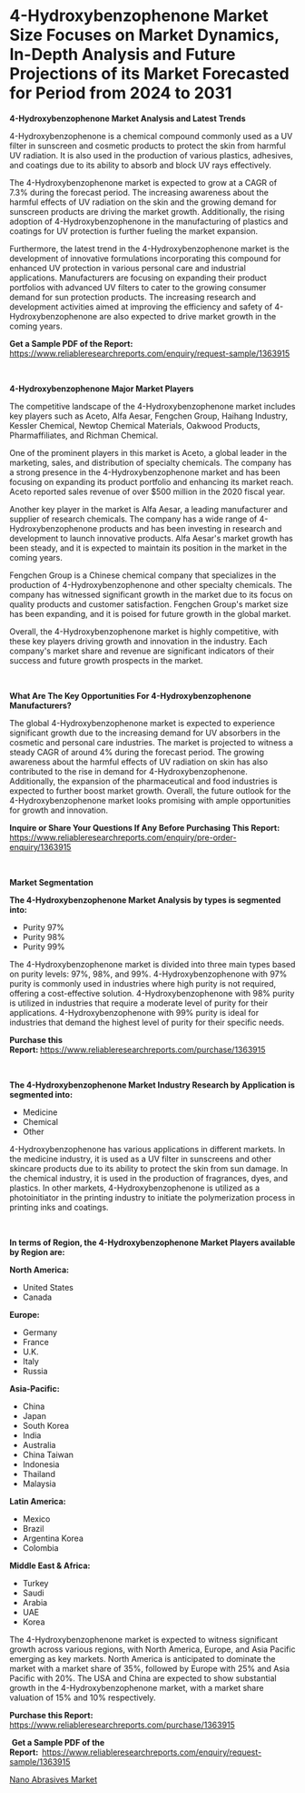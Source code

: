 <p><h1>4-Hydroxybenzophenone Market Size Focuses on Market Dynamics, In-Depth Analysis and Future Projections of its Market Forecasted for Period from 2024 to 2031</h1></p><p><strong>4-Hydroxybenzophenone Market Analysis and Latest Trends</strong></p>
<p><p>4-Hydroxybenzophenone is a chemical compound commonly used as a UV filter in sunscreen and cosmetic products to protect the skin from harmful UV radiation. It is also used in the production of various plastics, adhesives, and coatings due to its ability to absorb and block UV rays effectively.</p><p>The 4-Hydroxybenzophenone market is expected to grow at a CAGR of 7.3% during the forecast period. The increasing awareness about the harmful effects of UV radiation on the skin and the growing demand for sunscreen products are driving the market growth. Additionally, the rising adoption of 4-Hydroxybenzophenone in the manufacturing of plastics and coatings for UV protection is further fueling the market expansion.</p><p>Furthermore, the latest trend in the 4-Hydroxybenzophenone market is the development of innovative formulations incorporating this compound for enhanced UV protection in various personal care and industrial applications. Manufacturers are focusing on expanding their product portfolios with advanced UV filters to cater to the growing consumer demand for sun protection products. The increasing research and development activities aimed at improving the efficiency and safety of 4-Hydroxybenzophenone are also expected to drive market growth in the coming years.</p></p>
<p><strong>Get a Sample PDF of the Report:&nbsp;</strong> <a href="https://www.reliableresearchreports.com/enquiry/request-sample/1363915">https://www.reliableresearchreports.com/enquiry/request-sample/1363915</a></p>
<p>&nbsp;</p>
<p><strong>4-Hydroxybenzophenone Major Market Players</strong></p>
<p><p>The competitive landscape of the 4-Hydroxybenzophenone market includes key players such as Aceto, Alfa Aesar, Fengchen Group, Haihang Industry, Kessler Chemical, Newtop Chemical Materials, Oakwood Products, Pharmaffiliates, and Richman Chemical. </p><p>One of the prominent players in this market is Aceto, a global leader in the marketing, sales, and distribution of specialty chemicals. The company has a strong presence in the 4-Hydroxybenzophenone market and has been focusing on expanding its product portfolio and enhancing its market reach. Aceto reported sales revenue of over $500 million in the 2020 fiscal year.</p><p>Another key player in the market is Alfa Aesar, a leading manufacturer and supplier of research chemicals. The company has a wide range of 4-Hydroxybenzophenone products and has been investing in research and development to launch innovative products. Alfa Aesar's market growth has been steady, and it is expected to maintain its position in the market in the coming years.</p><p>Fengchen Group is a Chinese chemical company that specializes in the production of 4-Hydroxybenzophenone and other specialty chemicals. The company has witnessed significant growth in the market due to its focus on quality products and customer satisfaction. Fengchen Group's market size has been expanding, and it is poised for future growth in the global market.</p><p>Overall, the 4-Hydroxybenzophenone market is highly competitive, with these key players driving growth and innovation in the industry. Each company's market share and revenue are significant indicators of their success and future growth prospects in the market.</p></p>
<p>&nbsp;</p>
<p><strong>What Are The Key Opportunities For 4-Hydroxybenzophenone Manufacturers?</strong></p>
<p><p>The global 4-Hydroxybenzophenone market is expected to experience significant growth due to the increasing demand for UV absorbers in the cosmetic and personal care industries. The market is projected to witness a steady CAGR of around 4% during the forecast period. The growing awareness about the harmful effects of UV radiation on skin has also contributed to the rise in demand for 4-Hydroxybenzophenone. Additionally, the expansion of the pharmaceutical and food industries is expected to further boost market growth. Overall, the future outlook for the 4-Hydroxybenzophenone market looks promising with ample opportunities for growth and innovation.</p></p>
<p><strong>Inquire or Share Your Questions If Any Before Purchasing This Report:</strong> <a href="https://www.reliableresearchreports.com/enquiry/pre-order-enquiry/1363915">https://www.reliableresearchreports.com/enquiry/pre-order-enquiry/1363915</a></p>
<p>&nbsp;</p>
<p><strong>Market Segmentation</strong></p>
<p><strong>The 4-Hydroxybenzophenone Market Analysis by types is segmented into:</strong></p>
<p><ul><li>Purity 97%</li><li>Purity 98%</li><li>Purity 99%</li></ul></p>
<p><p>The 4-Hydroxybenzophenone market is divided into three main types based on purity levels: 97%, 98%, and 99%. 4-Hydroxybenzophenone with 97% purity is commonly used in industries where high purity is not required, offering a cost-effective solution. 4-Hydroxybenzophenone with 98% purity is utilized in industries that require a moderate level of purity for their applications. 4-Hydroxybenzophenone with 99% purity is ideal for industries that demand the highest level of purity for their specific needs.</p></p>
<p><strong>Purchase this Report:&nbsp;</strong><a href="https://www.reliableresearchreports.com/purchase/1363915">https://www.reliableresearchreports.com/purchase/1363915</a></p>
<p>&nbsp;</p>
<p><strong>The 4-Hydroxybenzophenone Market Industry Research by Application is segmented into:</strong></p>
<p><ul><li>Medicine</li><li>Chemical</li><li>Other</li></ul></p>
<p><p>4-Hydroxybenzophenone has various applications in different markets. In the medicine industry, it is used as a UV filter in sunscreens and other skincare products due to its ability to protect the skin from sun damage. In the chemical industry, it is used in the production of fragrances, dyes, and plastics. In other markets, 4-Hydroxybenzophenone is utilized as a photoinitiator in the printing industry to initiate the polymerization process in printing inks and coatings.</p></p>
<p>&nbsp;</p>
<p><strong>In terms of Region, the 4-Hydroxybenzophenone Market Players available by Region are:</strong></p>
<p>
    <p> <strong> North America: </strong>
        <ul>
            <li>United States</li>
            <li>Canada</li>
        </ul>
        </p> 
    <p> <strong> Europe: </strong>
        <ul>
            <li>Germany</li>
            <li>France</li>
            <li>U.K.</li>
            <li>Italy</li>
            <li>Russia</li>
        </ul>
        </p> 
    <p> <strong> Asia-Pacific: </strong>
        <ul>
            <li>China</li>
            <li>Japan</li>
            <li>South Korea</li>
            <li>India</li>
            <li>Australia</li>
            <li>China Taiwan</li>
            <li>Indonesia</li>
            <li>Thailand</li>
            <li>Malaysia</li>
        </ul>
        </p> 
    <p> <strong> Latin America: </strong>
        <ul>
            <li>Mexico</li>
            <li>Brazil</li>
            <li>Argentina Korea</li>
            <li>Colombia</li>
        </ul>
        </p> 
    <p> <strong> Middle East & Africa: </strong>
        <ul>
            <li>Turkey</li>
            <li>Saudi</li>
            <li>Arabia</li>
            <li>UAE</li>
            <li>Korea</li>
        </ul>
    </p>
    </p>
<p><p>The 4-Hydroxybenzophenone market is expected to witness significant growth across various regions, with North America, Europe, and Asia Pacific emerging as key markets. North America is anticipated to dominate the market with a market share of 35%, followed by Europe with 25% and Asia Pacific with 20%. The USA and China are expected to show substantial growth in the 4-Hydroxybenzophenone market, with a market share valuation of 15% and 10% respectively.</p></p>
<p><strong>Purchase this Report: </strong><a href="https://www.reliableresearchreports.com/purchase/1363915">https://www.reliableresearchreports.com/purchase/1363915</a></p>
<p>&nbsp;<strong>Get a Sample PDF of the Report:&nbsp;&nbsp;</strong><a href="https://www.reliableresearchreports.com/enquiry/request-sample/1363915">https://www.reliableresearchreports.com/enquiry/request-sample/1363915</a></p>
<p><strong></strong></p>
<p><p><a href="https://github.com/RichRobinson5/Market-Research-Report-List-4/blob/main/nano-abrasives-market.md">Nano Abrasives Market</a></p></p>